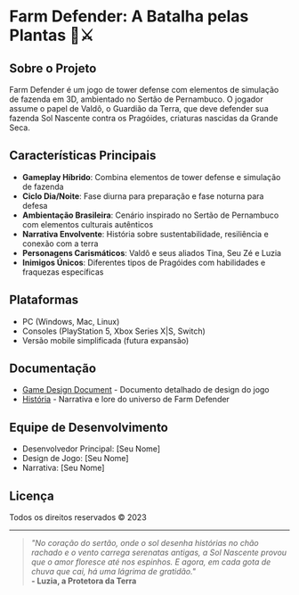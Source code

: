 # Farm Defender: A Batalha pelas Plantas 🌽⚔️

## Sobre o Projeto

Farm Defender é um jogo de tower defense com elementos de simulação de fazenda em 3D, ambientado no Sertão de Pernambuco. O jogador assume o papel de Valdô, o Guardião da Terra, que deve defender sua fazenda Sol Nascente contra os Pragóides, criaturas nascidas da Grande Seca.

## Características Principais

- **Gameplay Híbrido**: Combina elementos de tower defense e simulação de fazenda
- **Ciclo Dia/Noite**: Fase diurna para preparação e fase noturna para defesa
- **Ambientação Brasileira**: Cenário inspirado no Sertão de Pernambuco com elementos culturais autênticos
- **Narrativa Envolvente**: História sobre sustentabilidade, resiliência e conexão com a terra
- **Personagens Carismáticos**: Valdô e seus aliados Tina, Seu Zé e Luzia
- **Inimigos Únicos**: Diferentes tipos de Pragóides com habilidades e fraquezas específicas

## Plataformas

- PC (Windows, Mac, Linux)
- Consoles (PlayStation 5, Xbox Series X|S, Switch)
- Versão mobile simplificada (futura expansão)

## Documentação

- [Game Design Document](./farm_defender_docs/GDD-FarmDefender.md) - Documento detalhado de design do jogo
- [História](./farm_defender_docs//History.md) - Narrativa e lore do universo de Farm Defender

## Equipe de Desenvolvimento

- Desenvolvedor Principal: [Seu Nome]
- Design de Jogo: [Seu Nome]
- Narrativa: [Seu Nome]

## Licença

Todos os direitos reservados © 2023

---

> *"No coração do sertão, onde o sol desenha histórias no chão rachado e o vento carrega serenatas antigas, a Sol Nascente provou que o amor floresce até nos espinhos. E agora, em cada gota de chuva que cai, há uma lágrima de gratidão."*  
> **- Luzia, a Protetora da Terra**
